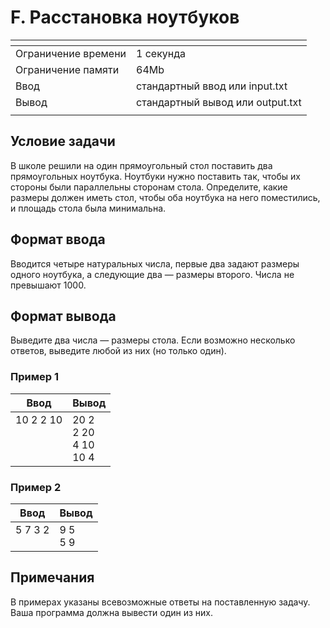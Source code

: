 # F. Расстановка ноутбуков

[]()|[]()
-------------------|---
Ограничение времени|	1 секунда
Ограничение памяти |	64Mb
Ввод               |	стандартный ввод или input.txt
Вывод              |	стандартный вывод или output.txt
[]()|[]()

## Условие задачи
В школе решили на один прямоугольный стол поставить два прямоугольных ноутбука. Ноутбуки нужно поставить так, чтобы их стороны были параллельны сторонам стола. Определите, какие размеры должен иметь стол, чтобы оба ноутбука на него поместились, и площадь стола была минимальна.

## Формат ввода
Вводится четыре натуральных числа, первые два задают размеры одного ноутбука, а следующие два — размеры второго. Числа не превышают 1000.

## Формат вывода
Выведите два числа — размеры стола. Если возможно несколько ответов, выведите любой из них (но только один).

### Пример 1
Ввод|Вывод
---|---
10 2 2 10<br><br><br><br>|20 2<br>2 20<br>4 10<br>10 4
[]()

### Пример 2
Ввод|Вывод
---|---
5 7 3 2<br><br>|9 5<br>5 9
[]()

## Примечания
В примерах указаны всевозможные ответы на поставленную задачу. Ваша программа должна вывести один из них.